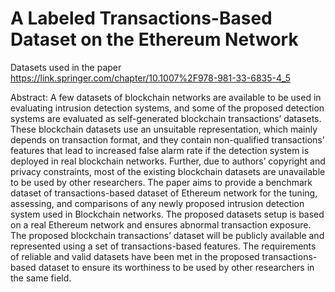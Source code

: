 # A Labeled Transactions-Based Dataset on the Ethereum Network
 Datasets used in the paper https://link.springer.com/chapter/10.1007%2F978-981-33-6835-4_5 
 
 Abstract:
 A few datasets of blockchain networks are available to be used in evaluating intrusion detection systems, and some of the proposed detection systems are evaluated as self-generated blockchain transactions’ datasets. These blockchain datasets use an unsuitable representation, which mainly depends on transaction format, and they contain non-qualified transactions’ features that lead to increased false alarm rate if the detection system is deployed in real blockchain networks. Further, due to authors’ copyright and privacy constraints, most of the existing blockchain datasets are unavailable to be used by other researchers. The paper aims to provide a benchmark dataset of transactions-based dataset of Ethereum network for the tuning, assessing, and comparisons of any newly proposed intrusion detection system used in Blockchain networks. The proposed datasets setup is based on a real Ethereum network and ensures abnormal transaction exposure. The proposed blockchain transactions’ dataset will be publicly available and represented using a set of transactions-based features. The requirements of reliable and valid datasets have been met in the proposed transactions-based dataset to ensure its worthiness to be used by other researchers in the same field.
